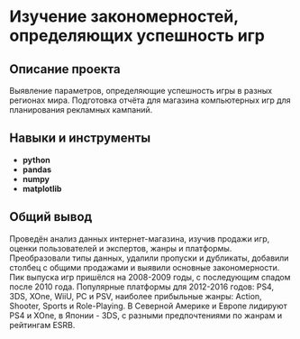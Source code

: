 # Изучение закономерностей, определяющих успешность игр
## Описание проекта
Выявление параметров, определяющие успешность игры в разных регионах мира. Подготовка отчёта для магазина компьютерных игр для планирования рекламных кампаний.
## Навыки и инструменты
- **python**
- **pandas**
- **numpy**
- **matplotlib**
## Общий вывод
Проведён анализ данных интернет-магазина, изучив продажи игр, оценки пользователей и экспертов, жанры и платформы. Преобразовали типы данных, удалили пропуски и дубликаты, добавили столбец с общими продажами и выявили основные закономерности. Пик выпуска игр пришёлся на 2008-2009 годы, с последующим спадом после 2010 года. Популярные платформы для 2012-2016 годов: PS4, 3DS, XOne, WiiU, PC и PSV, наиболее прибыльные жанры: Action, Shooter, Sports и Role-Playing. В Северной Америке и Европе лидируют PS4 и XOne, в Японии - 3DS, с разными предпочтениями по жанрам и рейтингам ESRB.

